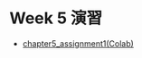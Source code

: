 # Week 5 演習
  - [chapter5_assignment1(Colab)]([https://colab.research.google.com/drive/1hGja6bXpdcxk-nnk9wKBAyTj-9zGw_U6#scrollTo=L4kGb-jYcTGw])
